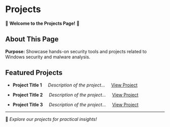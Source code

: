 # Projects

🚀 **Welcome to the Projects Page!** 🚀

## About This Page
**Purpose:** Showcase hands-on security tools and projects related to Windows security and malware analysis.

## Featured Projects
- **Project Title 1**  
  *Description of the project...*  
  [View Project](#)

- **Project Title 2**  
  *Description of the project...*  
  [View Project](#)

- **Project Title 3**  
  *Description of the project...*  
  [View Project](#)

---

🚀 *Explore our projects for practical insights!* 